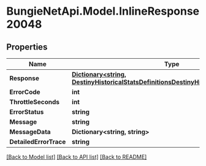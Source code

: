 
# BungieNetApi.Model.InlineResponse20048

## Properties

Name | Type | Description | Notes
------------ | ------------- | ------------- | -------------
**Response** | [**Dictionary&lt;string, DestinyHistoricalStatsDefinitionsDestinyHistoricalStatsDefinition&gt;**](DestinyHistoricalStatsDefinitionsDestinyHistoricalStatsDefinition.md) |  | [optional] 
**ErrorCode** | **int** |  | [optional] 
**ThrottleSeconds** | **int** |  | [optional] 
**ErrorStatus** | **string** |  | [optional] 
**Message** | **string** |  | [optional] 
**MessageData** | **Dictionary&lt;string, string&gt;** |  | [optional] 
**DetailedErrorTrace** | **string** |  | [optional] 

[[Back to Model list]](../README.md#documentation-for-models)
[[Back to API list]](../README.md#documentation-for-api-endpoints)
[[Back to README]](../README.md)


